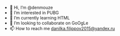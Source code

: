 - 👋 Hi, I’m @denmouze
- 👀 I’m interested in PUBG
- 🌱 I’m currently learning HTML
- 💞️ I’m looking to collaborate on GoOgLe
- 📫 How to reach me danilka.filippov2015@yandex.ru

<!---
denmouze/denmouze is a ✨ special ✨ repository because its `README.md` (this file) appears on your GitHub profile.
You can click the Preview link to take a look at your changes.
--->
